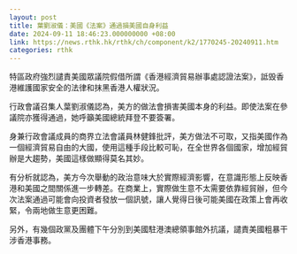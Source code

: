 ```yaml
---
layout: post
title: 葉劉淑儀：美國《法案》通過損美國自身利益
date: 2024-09-11 18:46:23.000000000 +08:00
link: https://news.rthk.hk/rthk/ch/component/k2/1770245-20240911.htm
categories: rthk
---
```


特區政府強烈譴責美國眾議院假借所謂《香港經濟貿易辦事處認證法案》，詆毁香港維護國家安全的法律和抹黑香港人權狀況。

行政會議召集人葉劉淑儀認為，美方的做法會損害美國本身的利益。即使法案在參議院亦獲得通過，她呼籲美國總統拜登不要簽署。

身兼行政會議成員的商界立法會議員林健鋒批評，美方做法不可取，又指美國作為一個經濟貿易自由的大國，使用這種手段比較可恥，在全世界各個國家，增加經貿辦是大趨勢，美國這樣做顯得莫名其妙。

有分析就認為，美方今次舉動的政治意味大於實際經濟影響，在意識形態上反映香港和美國之間關係進一步轉差。在商業上，實際做生意不太需要依靠經貿辦，但今次法案通過可能會向投資者發放一個訊號，讓人覺得日後可能美國在政策上會再收緊，令兩地做生意更困難。

另外，有幾個政黨及團體下午分別到美國駐港澳總領事館外抗議，譴責美國粗暴干涉香港事務。
